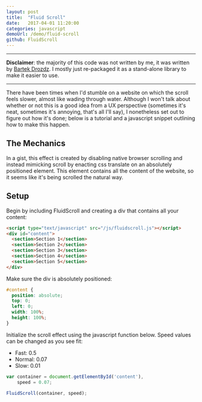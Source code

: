 ```yaml
---
layout: post
title:  "Fluid Scroll"
date:   2017-04-01 11:20:00
categories: javascript
demoUrl: /demo/fluid-scroll
github: FluidScroll
---
```


---

**Disclaimer**: the majority of this code was not written by me, it was written by [Bartek Drozdz](http://www.everyday3d.com/blog/index.php/2014/08/18/smooth-scrolling-with-virtualscroll/). I mostly just re-packaged it as a stand-alone library to make it easier to use.

---

There have been times when I'd stumble on a website on which the scroll feels slower, almost like wading through water. Although I won't talk about whether or not this is a good idea from a UX perspective (sometimes it's neat, sometimes it's annoying, that's all I'll say), I nonetheless set out to figure out how it's done; below is a tutorial and a javascript snippet outlining how to make this happen.

## The Mechanics

In a gist, this effect is created by disabling native browser scrolling and instead mimicking scroll by enacting css translate on an absolutely positioned element. This element contains all the content of the website, so it seems like it's being scrolled the natural way.

## Setup

Begin by including FluidScroll and creating a div that contains all your content:

```html
<script type="text/javascript" src="/js/fluidscroll.js"></script>
<div id="content">
  <section>Section 1</section>
  <section>Section 2</section>
  <section>Section 3</section>
  <section>Section 4</section>
  <section>Section 5</section>
</div>
```

Make sure the div is absolutely positioned:

```css
#content {
  position: absolute;
  top: 0;
  left: 0;
  width: 100%;
  height: 100%;
}
```

Initialize the scroll effect using the javascript function below. Speed values can be changed as you see fit:

- Fast: 0.5
- Normal: 0.07
- Slow: 0.01

```javascript
var container = document.getElementById('content'),
    speed = 0.07;

FluidScroll(container, speed);
```
